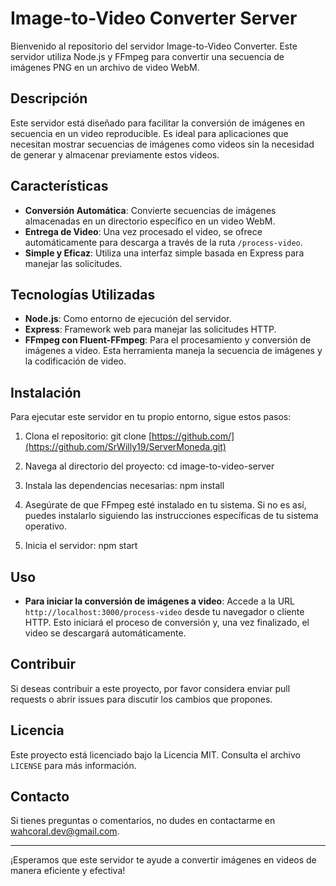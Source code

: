 # Image-to-Video Converter Server

Bienvenido al repositorio del servidor Image-to-Video Converter. Este servidor utiliza Node.js y FFmpeg para convertir una secuencia de imágenes PNG en un archivo de video WebM.

## Descripción

Este servidor está diseñado para facilitar la conversión de imágenes en secuencia en un video reproducible. Es ideal para aplicaciones que necesitan mostrar secuencias de imágenes como videos sin la necesidad de generar y almacenar previamente estos videos.

## Características

- **Conversión Automática**: Convierte secuencias de imágenes almacenadas en un directorio específico en un video WebM.
- **Entrega de Video**: Una vez procesado el video, se ofrece automáticamente para descarga a través de la ruta `/process-video`.
- **Simple y Eficaz**: Utiliza una interfaz simple basada en Express para manejar las solicitudes.

## Tecnologías Utilizadas

- **Node.js**: Como entorno de ejecución del servidor.
- **Express**: Framework web para manejar las solicitudes HTTP.
- **FFmpeg con Fluent-FFmpeg**: Para el procesamiento y conversión de imágenes a video. Esta herramienta maneja la secuencia de imágenes y la codificación de video.

## Instalación

Para ejecutar este servidor en tu propio entorno, sigue estos pasos:

1. Clona el repositorio:
  git clone [https://github.com/](https://github.com/SrWilly19/ServerMoneda.git)

2. Navega al directorio del proyecto:
  cd image-to-video-server

3. Instala las dependencias necesarias:
  npm install

4. Asegúrate de que FFmpeg esté instalado en tu sistema. Si no es así, puedes instalarlo siguiendo las instrucciones específicas de tu sistema operativo.

5. Inicia el servidor:
  npm start

## Uso

- **Para iniciar la conversión de imágenes a video**: Accede a la URL `http://localhost:3000/process-video` desde tu navegador o cliente HTTP. Esto iniciará el proceso de conversión y, una vez finalizado, el video se descargará automáticamente.

## Contribuir

Si deseas contribuir a este proyecto, por favor considera enviar pull requests o abrir issues para discutir los cambios que propones.

## Licencia

Este proyecto está licenciado bajo la Licencia MIT. Consulta el archivo `LICENSE` para más información.

## Contacto

Si tienes preguntas o comentarios, no dudes en contactarme en [wahcoral.dev@gmail.com](mailto:wahcoral.dev@gmail.com).

---

¡Esperamos que este servidor te ayude a convertir imágenes en videos de manera eficiente y efectiva!




